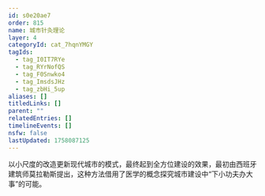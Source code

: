 ```yaml
---
id: s0e20ae7
order: 815
name: 城市针灸理论
layer: 4
categoryId: cat_7hqnYMGY
tagIds:
  - tag_I0IT7RYe
  - tag_RYrNofQS
  - tag_F0Snwko4
  - tag_ImsdsJHz
  - tag_zbHi_5up
aliases: []
titledLinks: []
parent: ""
relatedEntries: []
timelineEvents: []
nsfw: false
lastUpdated: 1758087125
---
```


以小尺度的改造更新现代城市的模式，最终起到全方位建设的效果，最初由西班牙建筑师莫拉勒斯提出，这种方法借用了医学的概念探究城市建设中“下小功夫办大事”的可能。